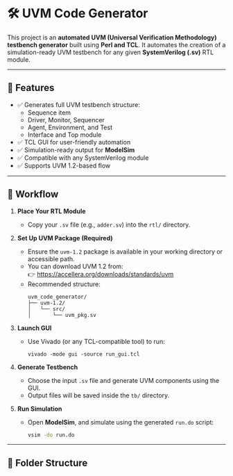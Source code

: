 # 🛠️ UVM Code Generator

This project is an **automated UVM (Universal Verification Methodology) testbench generator** built using **Perl and TCL**. It automates the creation of a simulation-ready UVM testbench for any given **SystemVerilog (.sv)** RTL module.

---

## 🚀 Features

- ✅ Generates full UVM testbench structure:
  - Sequence item
  - Driver, Monitor, Sequencer
  - Agent, Environment, and Test
  - Interface and Top module
- ✅ TCL GUI for user-friendly automation
- ✅ Simulation-ready output for **ModelSim**
- ✅ Compatible with any SystemVerilog module
- ✅ Supports UVM 1.2-based flow

---

## 🔄 Workflow

1. **Place Your RTL Module**
   - Copy your `.sv` file (e.g., `adder.sv`) into the `rtl/` directory.

2. **Set Up UVM Package (Required)**
   - Ensure the `uvm-1.2` package is available in your working directory or accessible path.
   - You can download UVM 1.2 from:  
     👉 https://accellera.org/downloads/standards/uvm
   - Recommended structure:
     ```
     uvm_code_generator/
     ├── uvm-1.2/
     │   └── src/
     │       └── uvm_pkg.sv
     ```

3. **Launch GUI**
   - Use Vivado (or any TCL-compatible tool) to run:
     ```
     vivado -mode gui -source run_gui.tcl
     ```

4. **Generate Testbench**
   - Choose the input `.sv` file and generate UVM components using the GUI.
   - Output files will be saved inside the `tb/` directory.

5. **Run Simulation**
   - Open **ModelSim**, and simulate using the generated `run.do` script:
     ```sh
     vsim -do run.do
     ```

---

## 📁 Folder Structure

